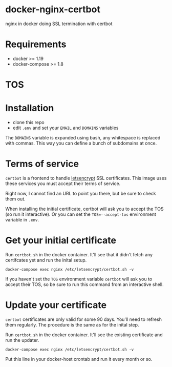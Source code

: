 # docker-nginx-certbot
nginx in docker doing SSL termination with certbot

# Requirements
- docker >= 1.19
- docker-compose >= 1.8

# TOS

# Installation
- clone this repo
- edit `.env` and set your `EMAIL` and `DOMAINS` variables

The `DOMAINS` variable is expanded using bash, any whitespace is replaced with commas. This way you can define a bunch of subdomains at once.

# Terms of service

`certbot` is a frontend to handle [letsencrypt](https://letsencrypt.org/) SSL certificates.
This image uses these services you must accept their terms of service.

Right now, I cannot find an URL to point you there, but be sure to check them out.

When installing the initial certificate, certbot will ask you to accept the TOS (so run it interactive). Or you can set the `TOS=--accept-tos` environment variable in `.env`.

# Get your initial certificate

Run `certbot.sh` in the docker container. It'll see that it didn't fetch any certifcates yet and run the inital setup.

    docker-compose exec nginx /etc/letsencrypt/certbot.sh -v
    
If you haven't set the `TOS` environment variable `certbot` will ask you to accept their TOS, so be sure to run this command from an interactive shell.

# Update your certificate

`certbot` certificates are only valid for some 90 days. You'll need to refresh them regularly.
The procedure is the same as for the inital step.

Run `certbot.sh` in the docker container. It'll see the existing certificate and run the updater.

    docker-compose exec nginx /etc/letsencrypt/certbot.sh -v
    
Put this line in your docker-host crontab and run it every month or so.
